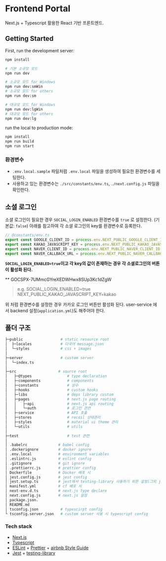 # Frontend Portal

Next.js + Typescript 활용한 React 기반 프론트엔드.

## Getting Started

First, run the development server:

```bash
npm install

# 기본 소규모 모드
npm run dev

# 소규모 모드 for Windows
npm run dev:smWin
# 소규모 모드 for others
npm run dev:sm

# 대규모 모드 for Windows
npm run dev:lgWin
# 대규모 모드 for others
npm run dev:lg
```

run the local to production mode:

```bash
npm install
npm run build
npm run start
```

### 환경변수

- `.env.local.sample` 파일처럼 `.env.local` 파일을 생성하여 필요한 환경변수를 세팅한다.
- 사용하고 있는 환경변수는 `./src/constants/env.ts`, `./next.config.js` 파일을 확인한다.

## 소셜 로그인

소셜 로그인이 필요한 경우 `SOCIAL_LOGIN_ENABLED` 환경변수를 `true` 로 설정한다. (기본값: `false`)
아래를 참고하여 각 소셜 로그인의 key를 환경변수로 등록한다.

```typescript
// @constants/env.ts
export const GOOGLE_CLIENT_ID = process.env.NEXT_PUBLIC_GOOGLE_CLIENT_ID
export const KAKAO_JAVASCRIPT_KEY = process.env.NEXT_PUBLIC_KAKAO_JAVASCRIPT_KEY
export const NAVER_CLIENT_ID = process.env.NEXT_PUBLIC_NAVER_CLIENT_ID
export const NAVER_CALLBACK_URL = process.env.NEXT_PUBLIC_NAVER_CALLBACK_URL
```

**`SOCIAL_LOGIN_ENABLED=true`이고 각 key의 값이 존재하는 경우 각 소셜로그인의 버튼이 활성화 된다.**

\*\* 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

> e.g.
> SOCIAL_LOGIN_ENABLED=true
> NEXT_PUBLIC_KAKAO_JAVASCRIPT_KEY=kakao

위 처럼 환경변수를 설정한 경우 카카오 로그인 버튼만 활성화 된다.
user-service 에서 backend 설정(`application.yml`)도 해주어야 한다.

## 폴더 구조

```bash
├─public                 # static resource root
│  ├─locales             # 다국어 message.json
│  └─styles				 # css + images
│
├─server                 # custom server
│  └─index.ts
│
├─src                   # source root
│   ├─@types                # type declaration
│   ├─components            # components
│   ├─constants             # 상수
│   ├─hooks                 # custom hooks
│   ├─libs                  # deps library custom
│   ├─pages                 # next.js page routing
│   │   ├─api               # next.js api routing
│   │   └─auth              # 로그인 관련
│   ├─service               # API 호출
│   ├─stores                # recoil 상태관리
│   ├─styles                # material ui theme 관리
│   └─utils                 # utils
│
├─test                      # test 관련
│
│ .babelrc              # babel config
│ .dockerignore         # docker ignore
│ .env.local            # environment variables
│ .eslintrc.js          # eslint config
│ .gitignore            # git ignore
│ .prettierrc.js        # prettier config
│ Dockerfile            # Docker 배포 시
│ jest.config.js        # jest config
│ jest.setup.ts         # jest에서 testing-library 사용하기 위한 설정(그외 jest에 필요한 외부 라이브러리 설정)
│ manifest.yml          # cf 배포 시
│ next-env.d.ts         # next.js type declare
│ next.config.js        # next.js 설정
│ package.json.
│ README.md
│ tsconfig.json          # typescirpt config
└ tsconfig.server.json   # custom server 사용 시 typescript config
```

### Tech stack

- [Next.js](https://nextjs.org/docs/getting-started)
- [Typescript](https://www.typescriptlang.org/docs/)
- [ESLint](https://eslint.org/) + [Prettier](https://prettier.io/) + [airbnb Style Guide](https://github.com/airbnb/javascript)
- [Jest](https://jestjs.io/docs/next/getting-started) + [testing-library](https://testing-library.com/docs/)
